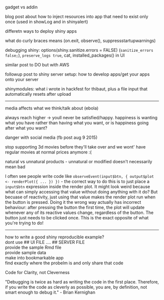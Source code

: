 gadget vs addin

blog post about how to inject resources into app that need to exist only once (used in showLog and in shinyalert)

differetn ways to deploy shiny apps

what do curly braces means (on.exit, observe(), suppressstartupwarnings)

debugging shiny: options(shiny.sanitize.errors = FALSE) (`sanitize_errors false;`), `preserve_logs true`, cat, installed_packages() in UI

similar post to DO but with AWS

followup post to shiny server setup: how to develop apps/get your apps onto your server

shinymodules: what i wrote in hackfest for thibaut, plus a file input that automatically resets after upload

---

media affects what we think/talk about (ebola)

always reach higher -> youll never be satisfied/happy. happiness is wanting what you have rather than having what you want, or is happiness going after what you want?

danger with social media (fb post aug 9 2015)

stop supporting 3d movies before they'll take over and we wont' have regular movies at normal prices anymore :(

natural vs unnatural products - unnatural or modified doesn't necessarily mean bad

I often see people write code like `observeEvent(input$btn, { output$plot <- renderPlot({ ... }) })` - the correct way to do this is to just place a `input$btn` expression inside the render plot. It might look weird because what can simply accessing that value without doing anything with it do? But becuase of reactivity, just using that value makes the render plot run when the button is pressed. Doing it the wrong way actually has incorrect behaviour: after pressing the button the first time, the plot will update whenever any of its reactive values change, regardless of the button. The button just needs to be clicked once. This is the exact opposite of what you're trying to do!

-----

how to write a good shiny reproducible example?  
dont use ## UI FILE .... ## SERVER FILE   
provide the sample Rmd file  
provide sample data  
make into bookmarkable app  
find exactly where the probelm is and only share that code  



Code for Clarity, not Cleverness

"Debugging is twice as hard as writing the code in the first place. Therefore, if you write the code as cleverly as possible, you are, by definition, not smart enough to debug it." - Brian Kernighan

